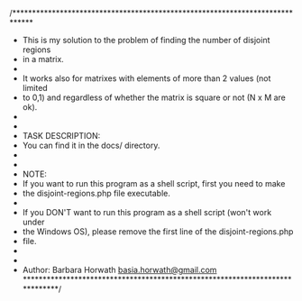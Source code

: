 /*****************************************************************************
 * This is my solution to the problem of finding the number of disjoint regions
 * in a matrix.
 *
 * It works also for matrixes with elements of more than 2 values (not limited
 * to 0,1) and regardless of whether the matrix is square or not (N x M are ok).
 *
 *
 * TASK DESCRIPTION:
 * You can find it in the docs/ directory.
 *
 *
 * NOTE:
 * If you want to run this program as a shell script, first you need to make
 * the disjoint-regions.php file executable.
 *
 * If you DON'T want to run this program as a shell script (won't work under
 * the Windows OS), please remove the first line of the disjoint-regions.php
 * file.
 *
 *
 * Author: Barbara Horwath <basia.horwath@gmail.com>
 *****************************************************************************/